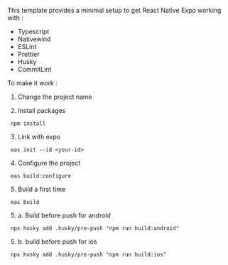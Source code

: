 This template provides a minimal setup to get React Native Expo working with :

- Typescript
- Nativewind
- ESLint
- Prettier
- Husky
- CommitLint

To make it work :

1. Change the project name

2. Install packages

```shell
 npm install
```

3. Link with expo

```shell
 eas init --id <your-id>
```

4. Configure the project

```shell
 eas build:configure
```

5. Build a first time

```shell
 eas build
```

5. a. Build before push for android

```shell
 npx husky add .husky/pre-push "npm run build:android"
```

5. b. build before push for ios

```shell
 npx husky add .husky/pre-push "npm run build:ios"
```
